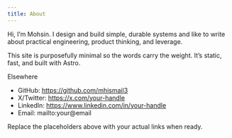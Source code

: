 ```yaml
---
title: About
---
```


Hi, I’m Mohsin. I design and build simple, durable systems and like to write about practical engineering, product thinking, and leverage.

This site is purposefully minimal so the words carry the weight. It’s static, fast, and built with Astro.

Elsewhere
- GitHub: https://github.com/mhismail3
- X/Twitter: https://x.com/your-handle
- LinkedIn: https://www.linkedin.com/in/your-handle
- Email: mailto:your@email

Replace the placeholders above with your actual links when ready.
